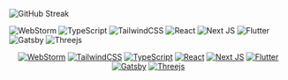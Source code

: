 ![GitHub Streak](https://streak-stats.demolab.com/?user=lnngn&card_width=1000&theme=highcontrast&hide_border=true&hide_longest_streak=true&hide_total_contributions=false&border_radius=0)

![WebStorm](https://img.shields.io/badge/webstorm-143?style=for-the-badge&logo=webstorm&logoColor=black&color=black&labelColor=94d2bd) ![TypeScript](https://img.shields.io/badge/typescript-%23007ACC.svg?style=for-the-badge&logo=typescript&logoColor=black&color=black&labelColor=e9d8a6) ![TailwindCSS](https://img.shields.io/badge/tailwindcss-%2338B2AC.svg?style=for-the-badge&logo=tailwind-css&logoColor=black&color=black&labelColor=F991CC) ![React](https://img.shields.io/badge/react-%2320232a.svg?style=for-the-badge&logo=react&logoColor=black&color=black&labelColor=64dfdf) ![Next JS](https://img.shields.io/badge/Next-black?style=for-the-badge&logo=next.js&logoColor=black&color=black&labelColor=D3C2CE) ![Flutter](https://img.shields.io/badge/Flutter-%2302569B.svg?style=for-the-badge&logo=Flutter&logoColor=black&color=black&labelColor=DEC1FF) ![Gatsby](https://img.shields.io/badge/Gatsby-%23663399.svg?style=for-the-badge&logo=gatsby&logoColor=black&color=black&labelColor=F4B860) ![Threejs](https://img.shields.io/badge/threejs-black?style=for-the-badge&logo=three.js&logoColor=black&color=black&labelColor=F72585)

<div align="center">
  
  <a href="">![WebStorm](https://img.shields.io/badge/webstorm-143?style=for-the-badge&logo=webstorm&logoColor=black&color=black&labelColor=94d2bd)</a>
  <a href="">![TailwindCSS](https://img.shields.io/badge/tailwindcss-%2338B2AC.svg?style=for-the-badge&logo=tailwind-css&logoColor=black&color=black&labelColor=F991CC)</a>
  <a href="">![TypeScript](https://img.shields.io/badge/typescript-%23007ACC.svg?style=for-the-badge&logo=typescript&logoColor=black&color=black&labelColor=e9d8a6)</a>
  <a href="">![React](https://img.shields.io/badge/react-%2320232a.svg?style=for-the-badge&logo=react&logoColor=black&color=black&labelColor=64dfdf)</a>
  <a href="">![Next JS](https://img.shields.io/badge/Next-black?style=for-the-badge&logo=next.js&logoColor=black&color=black&labelColor=D3C2CE)</a>
  <a href="">![Flutter](https://img.shields.io/badge/Flutter-%2302569B.svg?style=for-the-badge&logo=Flutter&logoColor=black&color=black&labelColor=DEC1FF)</a>
  <a href="">![Gatsby](https://img.shields.io/badge/Gatsby-%23663399.svg?style=for-the-badge&logo=gatsby&logoColor=black&color=black&labelColor=F4B860)</a>
  <a href="">![Threejs](https://img.shields.io/badge/threejs-black?style=for-the-badge&logo=three.js&logoColor=black&color=black&labelColor=F72585)</a>

</div>
